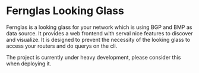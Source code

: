 Fernglas Looking Glass
===
Fernglas is a looking glass for your network which is using BGP and BMP as data source. It provides a web frontend with serval nice features to discover and visualize. It is designed to prevent the necessity of the looking glass to access your routers and do querys on the cli.

The project is currently under heavy development, please consider this when deploying it.
